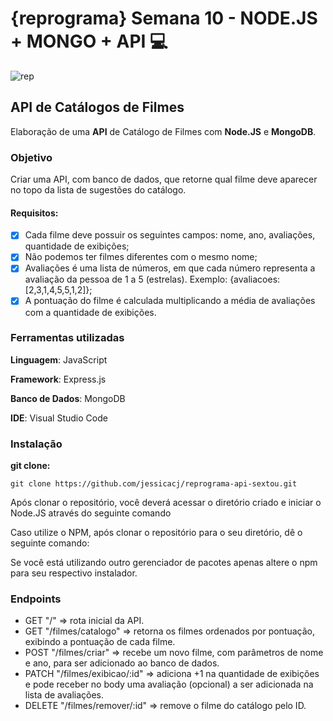 # {reprograma} Semana 10 - NODE.JS + MONGO + API :computer:

![rep](https://user-images.githubusercontent.com/42447794/69483022-3549b300-0e01-11ea-85f0-a8de16f95179.png)

## API de Catálogos de Filmes

Elaboração de uma **API** de Catálogo de Filmes com **Node.JS** e **MongoDB**.

### Objetivo

Criar uma API, com banco de dados, que retorne qual filme deve aparecer no topo da lista de sugestões do catálogo.

#### Requisitos:

- [x] Cada filme deve possuir os seguintes campos: nome, ano, avaliações, quantidade de exibições;
- [x] Não podemos ter filmes diferentes com o mesmo nome;
- [x] Avaliações é uma lista de números, em que cada número representa a avaliação da pessoa de 1 a 5 (estrelas). Exemplo: {avaliacoes: [2,3,1,4,5,5,1,2]};
- [x] A pontuação do filme é calculada multiplicando a média de avaliações com a quantidade de exibições. 

### Ferramentas utilizadas

**Linguagem**: JavaScript

**Framework**: Express.js

**Banco de Dados**: MongoDB

**IDE**: Visual Studio Code

### Instalação

**git clone:**

```git clone https://github.com/jessicacj/reprograma-api-sextou.git```

Após clonar o repositório, você deverá acessar o diretório criado e iniciar o Node.JS através do seguinte comando

Caso utilize o NPM, após clonar o repositório para o seu diretório, dê o seguinte comando:

Se você está utilizando outro gerenciador de pacotes apenas altere o npm para seu respectivo instalador.

### Endpoints

- GET "/" => rota inicial da API.
- GET "/filmes/catalogo" => retorna os filmes ordenados por pontuação, exibindo a pontuação de cada filme.
- POST "/filmes/criar" => recebe um novo filme, com parâmetros de nome e ano, para ser adicionado ao banco de dados.
- PATCH "/filmes/exibicao/:id" => adiciona +1 na quantidade de exibições e pode receber no body uma avaliação (opcional) a ser adicionada na lista de avaliações.
- DELETE "/filmes/remover/:id" => remove o filme do catálogo pelo ID.

